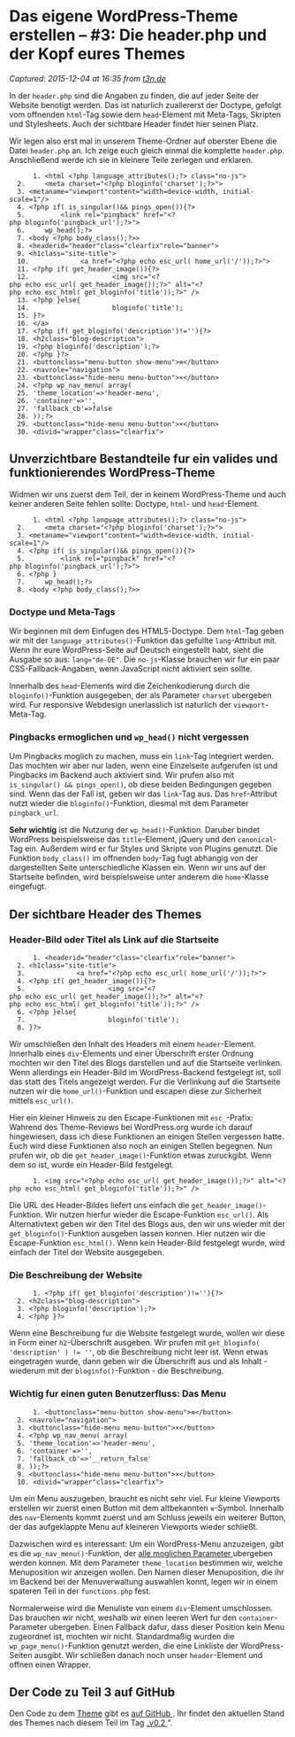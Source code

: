 # Das eigene WordPress-Theme erstellen – #3: Die header.php und der Kopf eures Themes

_Captured: 2015-12-04 at 16:35 from [t3n.de](http://t3n.de/news/t3n-guide-wordpress-theme-teil-3-alternative-startseite-galerie-teaser-558172/)_

In der `header.php` sind die Angaben zu finden, die auf jeder Seite der Website benotigt werden. Das ist naturlich zuallererst der Doctype, gefolgt vom offnenden `html`-Tag sowie dem `head`-Element mit Meta-Tags, Skripten und Stylesheets. Auch der sichtbare Header findet hier seinen Platz.

Wir legen also erst mal in unserem Theme-Ordner auf oberster Ebene die Datei `header.php` an. Ich zeige euch gleich einmal die komplette `header.php`. Anschließend werde ich sie in kleinere Teile zerlegen und erklaren.
    
          1. <html <?php language_attributes();?> class="no-js">
      2.     <meta charset="<?php bloginfo('charset');?>">
      3. <metaname="viewport"content="width=device-width, initial-scale=1"/>
      4. <?php if( is_singular()&& pings_open()){?>
      5.         <link rel="pingback" href="<?php bloginfo('pingback_url');?>">
      6.     wp_head();?>
      7. <body <?php body_class();?>>
      8. <headerid="header"class="clearfix"role="banner">
      9. <h1class="site-title">
      10.             <a href="<?php echo esc_url( home_url('/'));?>">
      11. <?php if( get_header_image()){?>
      12.                     <img src="<?php echo esc_url( get_header_image());?>" alt="<?php echo esc_html( get_bloginfo('title'));?>" />
      13. <?php }else{
      14.                     bloginfo('title');
      15. }?>
      16. </a>
      17. <?php if( get_bloginfo('description')!=''){?>
      18. <h2class="blog-description">
      19. <?php bloginfo('description');?>
      20. <?php }?>
      21. <buttonclass="menu-button show-menu">≡</button>
      22. <navrole="navigation">
      23. <buttonclass="hide-menu menu-button">×</button>
      24. <?php wp_nav_menu( array(
      25. 'theme_location'=>'header-menu',
      26. 'container'=>'',
      27. 'fallback_cb'=>false
      28. ));?>
      29. <buttonclass="hide-menu menu-button">×</button>
      30. <divid="wrapper"class="clearfix">

## Unverzichtbare Bestandteile fur ein valides und funktionierendes WordPress-Theme

Widmen wir uns zuerst dem Teil, der in keinem WordPress-Theme und auch keiner anderen Seite fehlen sollte: Doctype, `html`\- und `head`-Element.
    
          1. <html <?php language_attributes();?> class="no-js">
      2.     <meta charset="<?php bloginfo('charset');?>">
      3. <metaname="viewport"content="width=device-width, initial-scale=1"/>
      4. <?php if( is_singular()&& pings_open()){?>
      5.         <link rel="pingback" href="<?php bloginfo('pingback_url');?>">
      6. <?php }
      7.     wp_head();?>
      8. <body <?php body_class();?>>

### Doctype und Meta-Tags

Wir beginnen mit dem Einfugen des HTML5-Doctype. Dem `html`-Tag geben wir mit der `language_attributes()`-Funktion das gefullte `lang`-Attribut mit. Wenn ihr eure WordPress-Seite auf Deutsch eingestellt habt, sieht die Ausgabe so aus: `lang="de-DE"`. Die `no-js`-Klasse brauchen wir fur ein paar CSS-Fallback-Angaben, wenn JavaScript nicht aktiviert sein sollte.

Innerhalb des `head`-Elements wird die Zeichenkodierung durch die `bloginfo()`-Funktion ausgegeben, der als Parameter `charset` ubergeben wird. Fur responsive Webdesign unerlasslich ist naturlich der `viewport`-Meta-Tag.

### Pingbacks ermoglichen und `wp_head()` nicht vergessen

Um Pingbacks moglich zu machen, muss ein `link`-Tag integriert werden. Das mochten wir aber nur laden, wenn eine Einzelseite aufgerufen ist und Pingbacks im Backend auch aktiviert sind. Wir prufen also mit `is_singular() && pings_open()`, ob diese beiden Bedingungen gegeben sind. Wenn das der Fall ist, geben wir das `link`-Tag aus. Das `href`-Attribut nutzt wieder die `bloginfo()`-Funktion, diesmal mit dem Parameter `pingback_url`.

**Sehr wichtig** ist die Nutzung der `wp_head()`-Funktion. Daruber bindet WordPress beispielsweise das `title`-Element, jQuery und den `canonical`-Tag ein. Außerdem wird er fur Styles und Skripte von Plugins genutzt. Die Funktion `body_class()` im offnenden `body`-Tag fugt abhangig von der dargestellten Seite unterschiedliche Klassen ein. Wenn wir uns auf der Startseite befinden, wird beispielsweise unter anderem die `home`-Klasse eingefugt.

## Der sichtbare Header des Themes

### Header-Bild oder Titel als Link auf die Startseite
    
          1. <headerid="header"class="clearfix"role="banner">
      2. <h1class="site-title">
      3.             <a href="<?php echo esc_url( home_url('/'));?>">
      4. <?php if( get_header_image()){?>
      5.                     <img src="<?php echo esc_url( get_header_image());?>" alt="<?php echo esc_html( get_bloginfo('title'));?>" />
      6. <?php }else{
      7.                     bloginfo('title');
      8. }?>

Wir umschließen den Inhalt des Headers mit einem `header`-Element. Innerhalb eines `div`-Elements und einer Überschrift erster Ordnung mochten wir den Titel des Blogs darstellen und auf die Startseite verlinken. Wenn allerdings ein Header-Bild im WordPress-Backend festgelegt ist, soll das statt des Titels angezeigt werden. Fur die Verlinkung auf die Startseite nutzen wir die `home_url()`-Funktion und escapen diese zur Sicherheit mittels `esc_url()`.

Hier ein kleiner Hinweis zu den Escape-Funktionen mit `esc_`-Prafix: Wahrend des Theme-Reviews bei WordPress.org wurde ich darauf hingewiesen, dass ich diese Funktionen an einigen Stellen vergessen hatte. Euch wird diese Funktionen also noch an einigen Stellen begegnen. Nun prufen wir, ob die `get_header_image()`-Funktion etwas zuruckgibt. Wenn dem so ist, wurde ein Header-Bild festgelegt.
    
          1. <img src="<?php echo esc_url( get_header_image());?>" alt="<?php echo esc_html( get_bloginfo('title'));?>" />

Die URL des Header-Bildes liefert uns einfach die `get_header_image()`-Funktion. Wir nutzen hierfur wieder die Escape-Funktion `esc_url()`. Als Alternativtext geben wir den Titel des Blogs aus, den wir uns wieder mit der `get_bloginfo()`-Funktion ausgeben lassen konnen. Hier nutzen wir die Escape-Funktion `esc_html()`. Wenn kein Header-Bild festgelegt wurde, wird einfach der Titel der Website ausgegeben.

### Die Beschreibung der Website
    
          1. <?php if( get_bloginfo('description')!=''){?>
      2. <h2class="blog-description">
      3. <?php bloginfo('description');?>
      4. <?php }?>

Wenn eine Beschreibung fur die Website festgelegt wurde, wollen wir diese in Form einer `h2`-Überschrift ausgeben. Wir prufen mit `get_bloginfo( 'description' ) != ''`, ob die Beschreibung nicht leer ist. Wenn etwas eingetragen wurde, dann geben wir die Überschrift aus und als Inhalt - wiederum mit der `bloginfo()`-Funktion - die Beschreibung.

### Wichtig fur einen guten Benutzerfluss: Das Menu
    
          1. <buttonclass="menu-button show-menu">≡</button>
      2. <navrole="navigation">
      3. <buttonclass="hide-menu menu-button">×</button>
      4. <?php wp_nav_menu( array(
      5. 'theme_location'=>'header-menu',
      6. 'container'=>'',
      7. 'fallback_cb'=>'__return_false'
      8. ));?>
      9. <buttonclass="hide-menu menu-button">×</button>
      10. <divid="wrapper"class="clearfix">

Um ein Menu auszugeben, braucht es nicht sehr viel. Fur kleine Viewports erstellen wir zuerst einen Button mit dem altbekannten `≡`-Symbol. Innerhalb des `nav`-Elements kommt zuerst und am Schluss jeweils ein weiterer Button, der das aufgeklappte Menu auf kleineren Viewports wieder schließt.

Dazwischen wird es interessant: Um ein WordPress-Menu anzuzeigen, gibt es die `wp_nav_menu()`-Funktion, der [alle moglichen Parameter ](https://developer.wordpress.org/reference/functions/wp_nav_menu/) ubergeben werden konnen. Mit dem Parameter `theme_location` bestimmen wir, welche Menuposition wir anzeigen wollen. Den Namen dieser Menuposition, die ihr im Backend bei der Menuverwaltung auswahlen konnt, legen wir in einem spateren Teil in der `functions.php` fest.

Normalerweise wird die Menuliste von einem `div`-Element umschlossen. Das brauchen wir nicht, weshalb wir einen leeren Wert fur den `container`-Parameter ubergeben. Einen Fallback dafur, dass dieser Position kein Menu zugeordnet ist, mochten wir nicht. Standardmaßig wurden die `wp_page_menu()`-Funktion genutzt werden, die eine Linkliste der WordPress-Seiten ausgibt. Wir schließen danach noch unser `header`-Element und offnen einen Wrapper.

## Der Code zu Teil 3 auf GitHub

Den Code zu dem [Theme](http://t3n.de/tag/templates) gibt es [auf GitHub ](https://github.com/FlorianBrinkmann/Bornholm-Artikelreihe). Ihr findet den aktuellen Stand des Themes nach diesem Teil im Tag „[v0.2 ](https://github.com/FlorianBrinkmann/Bornholm-Artikelreihe/tree/v0.2)".

